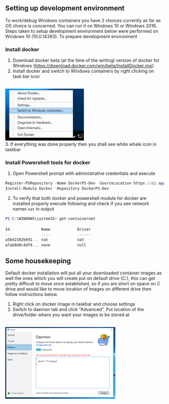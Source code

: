 ## Setting up development environment
To work/debug Windows containers you have 2 choices currently as far as OS choice is concerned. You can run it on Windows 10 or Windows 2016. Steps taken to setup development environment below were performed on Windows 10 (10.0.14393).
To prepare development environment
### Install docker
1. Download docker beta (at the time of the writing) version of docker for Windows (https://download.docker.com/win/beta/InstallDocker.msi)
2. Install docker and switch to Windows containers by right clicking on task bar icon
<BR>
<img src="images/Capture.PNG" width="250">
<BR>
<!--![Image of Windows Container](images/capture.png) -->
3. If everything was done properly then you shall see white whale icon in taskbar

### Install Powershell tools for docker

1. Open Powershell prompt with administrative credentials and execute

```powershell
Register-PSRepository -Name DockerPS-Dev -SourceLocation https://ci.appveyor.com/nuget/docker-powershell-dev
Install-Module Docker -Repository DockerPS-Dev
```

2. To verify that both docker and powershell module for docker are installed properly execute following and check if you see network names `nat` in output

```powershell
PS C:\WINDOWS\system32> get-containernet

Id              Name            Driver
--              ----            ------
a50d2102b691... nat             nat
a7ab8d8c4df8... none            null
```

## Some housekeeping

Default docker installation will put all your downloaded container images as well the ones which you will create put on default drive (C:\), 
this can get pretty difficult to move once established, so if you are short on space on C drive and would like to move
location of images on different drive then follow instructions below.

1. Right click on docker image in taskbar and choose settings
2. Switch to daemon tab and click "Advanced". Put location of the drive/folder where you want your images to be stored at

<BR>
<img src="images/Capture1.PNG" width="350">
<BR>

